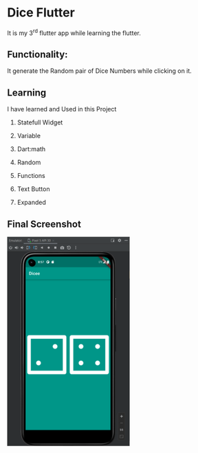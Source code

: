 # Dice Flutter
It is my 3<sup>rd</sup> flutter app while learning the flutter.

## Functionality:

It generate the Random pair of Dice Numbers while clicking on it.

## Learning 

I have learned and Used in this Project

1.  Statefull Widget

2.  Variable

3.  Dart:math

4.  Random

5.  Functions

6.  Text Button

7.  Expanded

## Final Screenshot

<img src="images/project_ss.png" style="width:2.96722in;height:5.07657in" />
